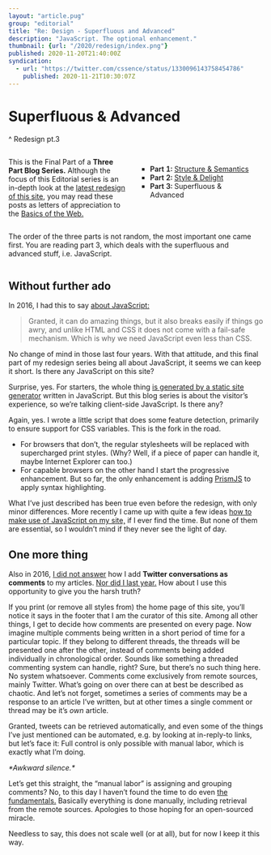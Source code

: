 ```yaml
---
layout: "article.pug"
group: "editorial"
title: "Re: Design - Superfluous and Advanced"
description: "JavaScript. The optional enhancement."
thumbnail: {url: "/2020/redesign/index.png"}
published: 2020-11-20T21:40:00Z
syndication:
  - url: "https://twitter.com/cssence/status/1330096143758454786"
    published: 2020-11-21T10:30:07Z
---
```


# Superfluous & Advanced
^ Redesign pt.3

<div class="passage"><style>
@media (min-width: 40em){.passage{display:grid;gap:0 1.75rem;grid-template-areas:'intro list' 'note note';grid-template-columns:1fr 1fr;align-items:start}}
.passage ol{counter-reset:part;list-style-type:square;grid-area:list;margin-top:.5rem;padding:1.25rem .875rem .5rem;border:1px solid var(--color-bg-subtle);border-radius:var(--border-radius)}
.passage li::before{counter-increment:part;content:"Part " counter(part) ": ";font-variant-numeric:lining-nums tabular-nums;font-weight:600}
.passage p{grid-area:note}
.passage style+p{grid-area:intro}
</style>

This is the Final Part of a <strong id="3-part-blog-series">Three Part Blog Series.</strong> Although the focus of this Editorial series is an in-depth look at the [latest redesign of this site](/2019/just-launch/), you may read these posts as letters of appreciation to the [Basics of the Web.](/2016/webdesign-basics/)

<ol aria-labelledby="3-part-blog-series">
<li><a href="/2020/redesign-structure-and-semantics/">Structure &amp; Semantics</a></li>
<li><a href="/2020/redesign-style-and-delight/">Style &amp; Delight</a></li>
<li>Superfluous &amp; Advanced</li>
</ol>

The order of the three parts is not random, the most important one came first. You are reading part 3, which deals with the superfluous and advanced stuff, i.e. JavaScript.

</div>

## Without further ado

In 2016, I had this to say [about JavaScript:](/2016/the-javascript-wars/)

> Granted, it can do amazing things, but it also breaks easily if things go awry, and unlike HTML and CSS it does not come with a fail-safe mechanism. Which is why we need JavaScript even less than CSS.

No change of mind in those last four years. With that attitude, and this final part of my redesign series being all about JavaScript, it seems we can keep it short. Is there any JavaScript on this site?

Surprise, yes. For starters, the whole thing [is generated by a static site generator](/2017/metalsmith-io/) written in JavaScript. But this blog series is about the visitor’s experience, so we’re talking client-side JavaScript. Is there any?

Again, yes. I wrote a little script that does some feature detection, primarily to ensure support for CSS variables. This is the fork in the road.

* For browsers that don’t, the regular stylesheets will be replaced with supercharged print styles. (Why? Well, if a piece of paper can handle it, maybe Internet Explorer can too.)
* For capable browsers on the other hand I start the progressive enhancement. But so far, the only enhancement is adding [PrismJS](https://prismjs.com/) to apply syntax highlighting.

What I’ve just described has been true even before the redesign, with only minor differences. More recently I came up with quite a few ideas [how to make use of JavaScript on my site,](/settings/) if I ever find the time. But none of them are essential, so I wouldn’t mind if they never see the light of day.

## One more thing

Also in 2016, [I did not answer](/2016/twitter-comment-system/) how I add **Twitter conversations as comments** to my articles. [Nor did I last year.](/2019/just-launch/#comment-5) How about I use this opportunity to give you the harsh truth?

If you print (or remove all styles from) the home page of this site, you’ll notice it says in the footer that I am the curator of this site. Among all other things, I get to decide how comments are presented on every page. Now imagine multiple comments being written in a short period of time for a particular topic. If they belong to different threads, the threads will be presented one after the other, instead of comments being added individually in chronological order. Sounds like something a threaded commenting system can handle, right? Sure, but there’s no such thing here. No system whatsoever. Comments come exclusively from remote sources, mainly Twitter. What’s going on over there can at best be described as chaotic. And let’s not forget, sometimes a series of comments may be a response to an article I’ve written, but at other times a single comment or thread may be it’s _own_ article.

Granted, tweets can be retrieved automatically, and even some of the things I’ve just mentioned can be automated, e.g. by looking at in-reply-to links, but let’s face it: Full control is only possible with manual labor, which is exactly what I’m doing.

_\*Awkward silence.\*_

Let’s get this straight, the <q>manual labor</q> is assigning and grouping comments? No, to this day I haven’t found the time to do even [the fundamentals.](https://indieweb.org/Webmention) Basically everything is done manually, including retrieval from the remote sources. Apologies to those hoping for an open-sourced miracle.

Needless to say, this does not scale well (or at all), but for now I keep it this way.
